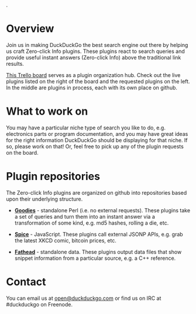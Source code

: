 .

# Overview

Join us in making DuckDuckGo the best search engine out there by helping us craft Zero-click Info plugins. These plugins react to search queries and provide useful instant answers (Zero-click Info) above the traditional link results.

[This Trello board](https://trello.com/board/duckduckgo-open-source-plugins/4f08e96d947729b526070890) serves as a plugin organization hub. Check out the live plugins listed on the right of the board and the requested plugins on the left. In the middle are plugins in process, each with its own place on github.

# What to work on

You may have a particular niche type of search you like to do, e.g. electronics parts or program documentation, and you may have great ideas for the right information DuckDuckGo should be displaying for that niche. If so, please work on that! Or, feel free to pick up any of the plugin requests on the board.


# Plugin repositories

The Zero-click Info plugins are organized on github into repositories based upon their underlying structure.

* **[Goodies](https://github.com/duckduckgo/duckduckgo/wiki/Goodies)** - standalone Perl (i.e. no external requests). These plugins take a set of queries and turn them into an instant answer via a transformation of some kind, e.g. md5 hashes, rolling a die, etc.

* **[Spice](https://github.com/duckduckgo/duckduckgo/wiki/Spice)** - JavaScript. These plugins call external JSONP APIs, e.g. grab the latest XKCD comic, bitcoin prices, etc.

* **[Fathead](https://github.com/duckduckgo/duckduckgo/wiki/Fathead)** - standalone data. These plugins output data files that show snippet information from a particular source, e.g. a C++ reference.

# Contact
You can email us at open@duckduckgo.com or find us on IRC at #duckduckgo on Freenode.